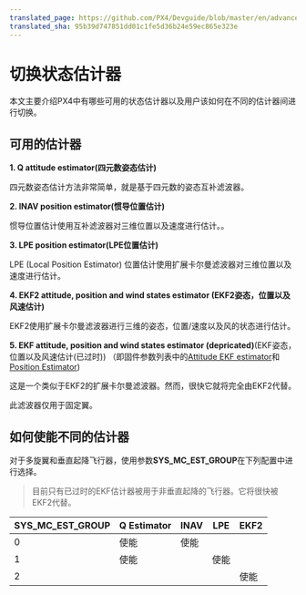 ```yaml
---
translated_page: https://github.com/PX4/Devguide/blob/master/en/advanced/switching_state_estimators.md
translated_sha: 95b39d747851dd01c1fe5d36b24e59ec865e323e
---
```


# 切换状态估计器


本文主要介绍PX4中有哪些可用的状态估计器以及用户该如何在不同的估计器间进行切换。

## 可用的估计器


**1. Q attitude estimator(四元数姿态估计)**

四元数姿态估计方法非常简单，就是基于四元数的姿态互补滤波器。

**2. INAV position estimator(惯导位置估计)**

惯导位置估计使用互补滤波器对三维位置以及速度进行估计。。

**3. LPE position estimator(LPE位置估计)**

LPE (Local Position Estimator) 位置估计使用扩展卡尔曼滤波器对三维位置以及速度进行估计。

**4. EKF2 attitude, position and wind states estimator (EKF2姿态，位置以及风速估计)**

EKF2使用扩展卡尔曼滤波器进行三维的姿态，位置/速度以及风的状态进行估计。

**5. EKF attitude, position and wind states estimator (depricated)**(EKF姿态，位置以及风速估计(已过时))
（即固件参数列表中的[Attitude EKF estimator](../advanced/parameter_reference.md#attitude-ekf-estimator)和[Position Estimator](../advanced/parameter_reference.md#position-estimator))

这是一个类似于EKF2的扩展卡尔曼滤波器。然而，很快它就将完全由EKF2代替。

此滤波器仅用于固定翼。

## **如何使能不同的估计器**

对于多旋翼和垂直起降飞行器，使用参数**SYS_MC_EST_GROUP**在下列配置中进行选择。


> 目前只有已过时的EKF估计器被用于非垂直起降的飞行器。它将很快被EKF2代替。



| SYS_MC_EST_GROUP | Q Estimator | INAV | LPE  | EKF2 |
| ---------------- | ----------- | ---- | ---- | ---- |
| 0                | 使能          | 使能   |      |      |
| 1                | 使能          |      | 使能   |      |
| 2                |             |      |      | 使能   |

